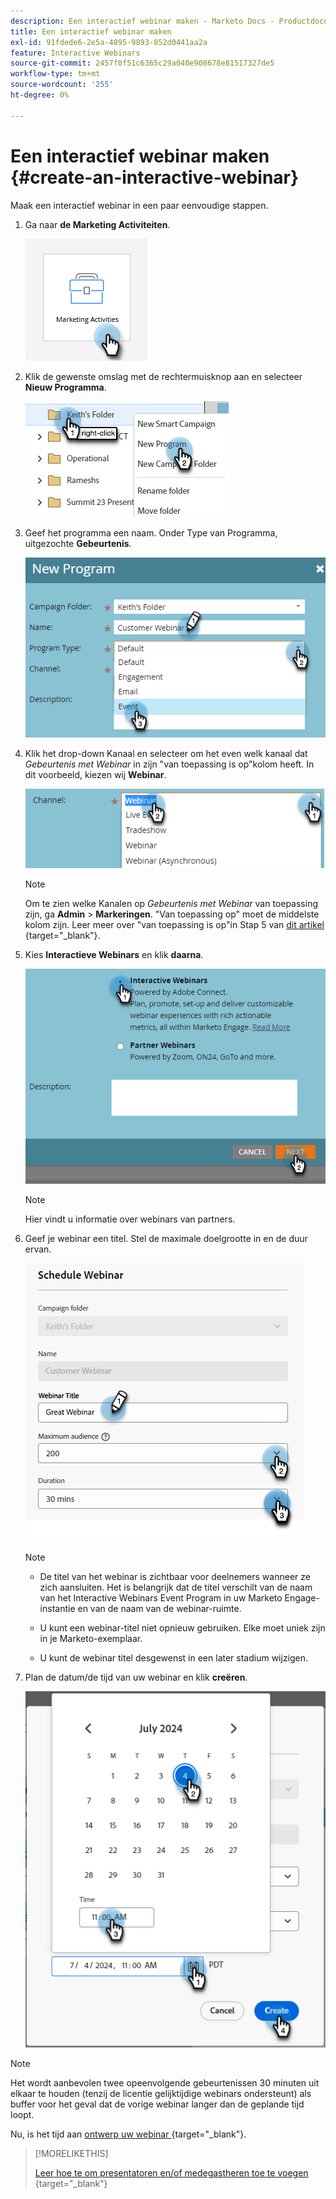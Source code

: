 ```yaml
---
description: Een interactief webinar maken - Marketo Docs - Productdocumentatie
title: Een interactief webinar maken
exl-id: 91fdede6-2e5a-4895-9893-852d0441aa2a
feature: Interactive Webinars
source-git-commit: 2457f0f51c6365c29a040e908678e81517327de5
workflow-type: tm+mt
source-wordcount: '255'
ht-degree: 0%

---
```


# Een interactief webinar maken {#create-an-interactive-webinar}

Maak een interactief webinar in een paar eenvoudige stappen.

1. Ga naar **de Marketing Activiteiten**.

   ![](assets/create-an-interactive-webinar-1.png)

1. Klik de gewenste omslag met de rechtermuisknop aan en selecteer **Nieuw Programma**.

   ![](assets/create-an-interactive-webinar-2.png)

1. Geef het programma een naam. Onder Type van Programma, uitgezochte **Gebeurtenis**.

   ![](assets/create-an-interactive-webinar-3.png)

1. Klik het drop-down Kanaal en selecteer om het even welk kanaal dat _Gebeurtenis met Webinar_ in zijn &quot;van toepassing is op&quot;kolom heeft. In dit voorbeeld, kiezen wij **Webinar**.

   ![](assets/create-an-interactive-webinar-4.png)

   >[!NOTE]
   >
   >Om te zien welke Kanalen op _Gebeurtenis met Webinar_ van toepassing zijn, ga **Admin** > **Markeringen**. &quot;Van toepassing op&quot; moet de middelste kolom zijn. Leer meer over &quot;van toepassing is op&quot;in Stap 5 van [ dit artikel ](/help/marketo/product-docs/administration/tags/create-a-program-channel.md){target="_blank"}.

1. Kies **Interactieve Webinars** en klik **daarna**.

   ![](assets/create-an-interactive-webinar-5.png)

   >[!NOTE]
   >
   >Hier vindt u informatie over webinars van partners.

1. Geef je webinar een titel. Stel de maximale doelgrootte in en de duur ervan.

   ![](assets/create-an-interactive-webinar-6.png)

   >[!NOTE]
   >
   >* De titel van het webinar is zichtbaar voor deelnemers wanneer ze zich aansluiten. Het is belangrijk dat de titel verschilt van de naam van het Interactive Webinars Event Program in uw Marketo Engage-instantie en van de naam van de webinar-ruimte.
   >
   >* U kunt een webinar-titel niet opnieuw gebruiken. Elke moet uniek zijn in je Marketo-exemplaar.
   >
   >* U kunt de webinar titel desgewenst in een later stadium wijzigen.

1. Plan de datum/de tijd van uw webinar en klik **creëren**.

   ![](assets/create-an-interactive-webinar-7.png)

>[!NOTE]
>
>Het wordt aanbevolen twee opeenvolgende gebeurtenissen 30 minuten uit elkaar te houden (tenzij de licentie gelijktijdige webinars ondersteunt) als buffer voor het geval dat de vorige webinar langer dan de geplande tijd loopt.

Nu, is het tijd aan [ ontwerp uw webinar ](/help/marketo/product-docs/demand-generation/events/interactive-webinars/designing-interactive-webinars.md){target="_blank"}.

>[!MORELIKETHIS]
>
>[ Leer hoe te om presentatoren en/of medegastheren toe te voegen ](/help/marketo/product-docs/demand-generation/events/interactive-webinars/add-a-webinar-team.md){target="_blank"}
